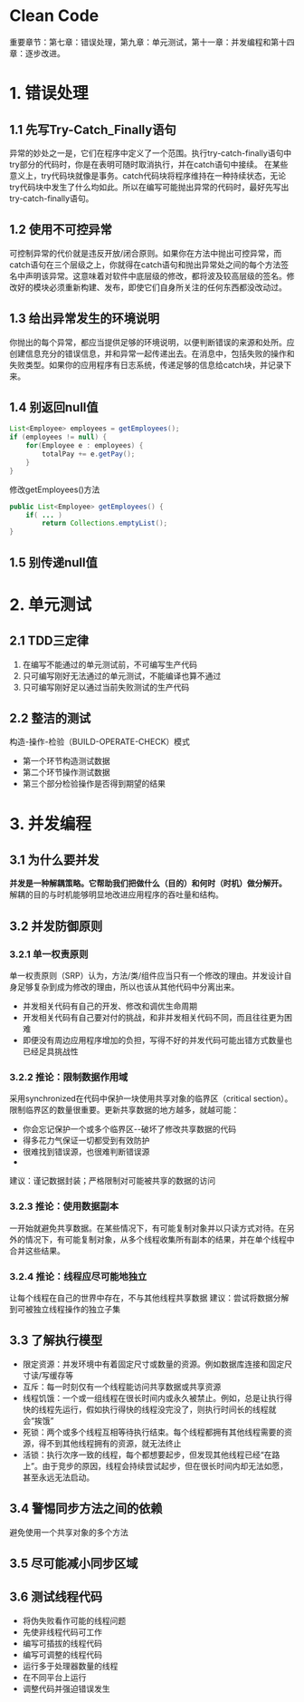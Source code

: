 # Clean Code

重要章节：第七章：错误处理，第九章：单元测试，第十一章：并发编程和第十四章：逐步改进。

# 1. 错误处理

## 1.1 先写Try-Catch_Finally语句

异常的妙处之一是，它们在程序中定义了一个范围。执行try-catch-finally语句中try部分的代码时，你是在表明可随时取消执行，并在catch语句中接续。
在某些意义上，try代码块就像是事务。catch代码块将程序维持在一种持续状态，无论try代码块中发生了什么均如此。所以在编写可能抛出异常的代码时，最好先写出try-catch-finally语句。

## 1.2 使用不可控异常

可控制异常的代价就是违反开放/闭合原则。如果你在方法中抛出可控异常，而catch语句在三个层级之上，你就得在catch语句和抛出异常处之间的每个方法签名中声明该异常。这意味着对软件中底层级的修改，都将波及较高层级的签名。修改好的模块必须重新构建、发布，即使它们自身所关注的任何东西都没改动过。

## 1.3 给出异常发生的环境说明

你抛出的每个异常，都应当提供足够的环境说明，以便判断错误的来源和处所。应创建信息充分的错误信息，并和异常一起传递出去。在消息中，包括失败的操作和失败类型。如果你的应用程序有日志系统，传递足够的信息给catch块，并记录下来。

## 1.4 别返回null值

```java
List<Employee> employees = getEmployees();
if (employees != null) {
	for(Employee e : employees) {
		totalPay += e.getPay();
	}
}
```
修改getEmployees()方法
```java
public List<Employee> getEmployees() {
	if( ... ) 
		return Collections.emptyList();
}
```
## 1.5 别传递null值

# 2. 单元测试

## 2.1 TDD三定律

1. 在编写不能通过的单元测试前，不可编写生产代码
2. 只可编写刚好无法通过的单元测试，不能编译也算不通过
3. 只可编写刚好足以通过当前失败测试的生产代码

## 2.2 整洁的测试

构造-操作-检验（BUILD-OPERATE-CHECK）模式

- 第一个环节构造测试数据
- 第二个环节操作测试数据
- 第三个部分检验操作是否得到期望的结果

# 3. 并发编程

## 3.1 为什么要并发

**并发是一种解耦策略。它帮助我们把做什么（目的）和何时（时机）做分解开。**
解耦的目的与时机能够明显地改进应用程序的吞吐量和结构。

## 3.2 并发防御原则

### 3.2.1 单一权责原则

单一权责原则（SRP）认为，方法/类/组件应当只有一个修改的理由。并发设计自身足够复杂到成为修改的理由，所以也该从其他代码中分离出来。

- 并发相关代码有自己的开发、修改和调优生命周期
- 开发相关代码有自己要对付的挑战，和非并发相关代码不同，而且往往更为困难
- 即便没有周边应用程序增加的负担，写得不好的并发代码可能出错方式数量也已经足具挑战性

### 3.2.2 推论：限制数据作用域

采用synchronized在代码中保护一块使用共享对象的临界区（critical section）。限制临界区的数量很重要。更新共享数据的地方越多，就越可能：

- 你会忘记保护一个或多个临界区--破坏了修改共享数据的代码
- 得多花力气保证一切都受到有效防护
- 很难找到错误源，也很难判断错误源
- 
建议：谨记数据封装；严格限制对可能被共享的数据的访问

### 3.2.3 推论：使用数据副本

一开始就避免共享数据。在某些情况下，有可能复制对象并以只读方式对待。在另外的情况下，有可能复制对象，从多个线程收集所有副本的结果，并在单个线程中合并这些结果。

### 3.2.4 推论：线程应尽可能地独立

让每个线程在自己的世界中存在，不与其他线程共享数据
建议：尝试将数据分解到可被独立线程操作的独立子集

## 3.3 了解执行模型

- 限定资源：并发环境中有着固定尺寸或数量的资源。例如数据库连接和固定尺寸读/写缓存等
- 互斥：每一时刻仅有一个线程能访问共享数据或共享资源
- 线程饥饿：一个或一组线程在很长时间内或永久被禁止。例如，总是让执行得快的线程先运行，假如执行得快的线程没完没了，则执行时间长的线程就会“挨饿”
- 死锁：两个或多个线程互相等待执行结束。每个线程都拥有其他线程需要的资源，得不到其他线程拥有的资源，就无法终止
- 活锁：执行次序一致的线程，每个都想要起步，但发现其他线程已经“在路上”。由于竞步的原因，线程会持续尝试起步，但在很长时间内却无法如愿，甚至永远无法启动。

## 3.4 警惕同步方法之间的依赖

避免使用一个共享对象的多个方法

## 3.5 尽可能减小同步区域

## 3.6 测试线程代码

- 将伪失败看作可能的线程问题
- 先使非线程代码可工作
- 编写可插拔的线程代码
- 编写可调整的线程代码
- 运行多于处理器数量的线程
- 在不同平台上运行
- 调整代码并强迫错误发生
